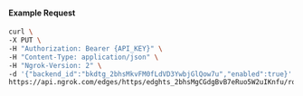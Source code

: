 <!-- Code generated for API Clients. DO NOT EDIT. -->

#### Example Request

```bash
curl \
-X PUT \
-H "Authorization: Bearer {API_KEY}" \
-H "Content-Type: application/json" \
-H "Ngrok-Version: 2" \
-d '{"backend_id":"bkdtg_2bhsMkvFM0fLdVD3YwbjGlQow7u","enabled":true}' \
https://api.ngrok.com/edges/https/edghts_2bhsMgCGdgBvB7eRuo5W2uIKnfu/routes/edghtsrt_2bhsMjZOVbheb7TYX0DP5O2tbXs/backend
```
